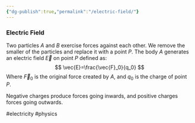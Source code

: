 ```yaml
---
{"dg-publish":true,"permalink":"/electric-field/"}
---
```


### Electric Field
Two particles $A$ and $B$ exercise forces against each other. We remove the smaller of the particles and replace it with a point $P$. The body $A$ generates an electric field $\vec{E}$ on point $P$ defined as:
$$
\vec{E}=\frac{\vec{F}_0}{q_0}
$$
Where $\vec{F}_0$ is the original force created by $A$, and $q_0$ is the charge of point $P$.

Negative charges produce forces going inwards, and positive charges forces going outwards.

#electricity #physics
